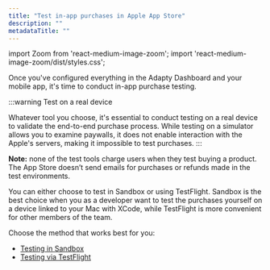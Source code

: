 ```yaml
---
title: "Test in-app purchases in Apple App Store"
description: ""
metadataTitle: ""
---
```


import Zoom from 'react-medium-image-zoom';
import 'react-medium-image-zoom/dist/styles.css';

Once you've configured everything in the Adapty Dashboard and your mobile app, it's time to conduct in-app purchase testing.

:::warning
Test on a real device

Whatever tool you choose, it's essential to conduct testing on a real device to validate the end-to-end purchase process. While testing on a simulator allows you to examine paywalls, it does not enable interaction with the Apple's servers, making it impossible to test purchases.
:::

**Note:** none of the test tools charge users when they test buying a product. The App Store doesn’t send emails for purchases or refunds made in the test environments.

You can either choose to test in Sandbox or using TestFlight. Sandbox is the best choice when you as a developer want to test the purchases yourself on a device linked to your Mac with XCode, while TestFlight is more convenient for other members of the team.

Choose the method that works best for you:

- [Testing in Sandbox](test-purchases-in-sandbox)
- [Testing via TestFlight](test-purchases-with-testflight)